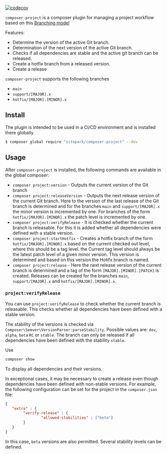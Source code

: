 [![codecov](https://codecov.io/gh/sitepark/composer-project/branch/main/graph/badge.svg?token=68Mk5j1BY3)](https://codecov.io/gh/sitepark/composer-project)

`composer-project` is a composer plugin for managing a project workflow based on this [Branching model](https://sitepark.github.io/github-project-workflow/branching-model.html)

Features:

* Determine the version of the active Git branch.
* Determination of the next version of the active Git branch.
* Checks if all dependencies are stable and the active git branch can be released.
* Create a hotfix branch from a released version.
* Create a release

`composer-project` supports the following branches

* `main`
* `support/[MAJOR].x`
* `hotfix/[MAJOR].[MINOR].x`


## Install

The plugin is intended to be used in a CI/CD environment and is installed there globally.

```sh
$ composer global require "sitepark/composer-project" --dev
```

## Usage

After `composer-project` is installed, the following commands are available in the global composer:

* `composer project:version` - Outputs the current version of the Git branch
* `composer project:releaseVersion` - Outputs the next release version of the current Git branch. Here to the version of the last release of the Git branch is determined and for the branches `main` and `support/[MAJOR].x` the minor version is incremented by one. For branches of the form `hotfix/[MAJOR].[MINOR].x` the patch level is incremented by one.
* `composer project:verifyRelease` - It is checked whether the current branch is releasable. For this it is added whether all dependencies were defined with a stable version.
* `composer project:startHotfix` - Creates a hotfix branch of the form `hotfix/[MAJOR].[MINOR].x` based on the current checked out level, where this should be a tag level. the Current tag level should always be the latest patch level of a given minor version. This version is determined and based on this version the Hotifx branch is named.
* `composer project:release` - Here the next release version of the current branch is determined and a tag of the form `[MAJOR].[MINOR].[PATCH]` is created. Releases can be created for the branches `main`, `support/[MAJOR].x` and `hotfix/[MAJOR].[MINOR].x`.


### `project:verifyRelease`

You can use `project:verifyRelease` to check whether the current branch is releasable. This checks whether all dependencies have been defined with a stable version.

The stability of the versions is checked via `Composer\Semver\VersionParser:parseStability`. Possible values are: `dev`, `alpha`, `beta` `RC` or `stable`. The branch can only be released if all dependencies have been defined with the stability `stable`.

Use

```sh
composer show
```

To display all dependencies and their versions.

In exceptional cases, it may be necessary to create a release even though dependencies have been defined with non-stable versions. For example, the following configuration can be set for the project in the `composer.json` file:

```json
{
   "extra" : {
        "verify-release" : {
                "allowed-stabilities" : ["beta"]
        }
   }
}
```

In this case, `beta` versions are also permitted. Several stability levels can be defined.
